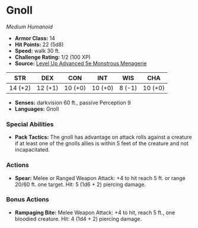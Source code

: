 # Gnoll

*Medium* *Humanoid*

- **Armor Class:** 14
- **Hit Points:** 22 (5d8)
- **Speed:** walk 30 ft.
- **Challenge Rating:** 1/2 (100 XP)
- **Source:** [Level Up Advanced 5e Monstrous Menagerie](https://www.levelup5e.com)

| STR | DEX | CON | INT | WIS | CHA |
| --- | --- | --- | --- | --- | --- |
| 14 (+2) | 12 (+1) | 10 (+0) | 10 (+0) | 8 (-1) | 10 (+0) |

- **Senses:** darkvision 60 ft., passive Perception 9
- **Languages:** Gnoll
### Special Abilities
- **Pack Tactics:** The gnoll has advantage on attack rolls against a creature if at least one of the gnolls allies is within 5 feet of the creature and not incapacitated.
### Actions
- **Spear:** Melee or Ranged Weapon Attack: +4 to hit  reach 5 ft. or range 20/60 ft.  one target. Hit: 5 (1d6 + 2) piercing damage.
### Bonus Actions
- **Rampaging Bite:** Melee Weapon Attack: +4 to hit, reach 5 ft., one bloodied creature. Hit: 4 (1d4 + 2) piercing damage.

